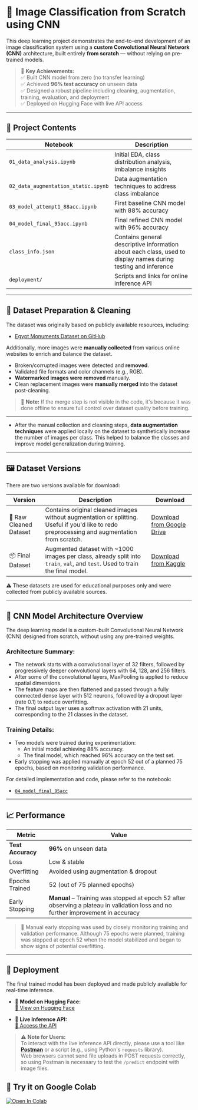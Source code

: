 # 🧠 Image Classification from Scratch using CNN

This deep learning project demonstrates the end-to-end development of an image classification system using a **custom Convolutional Neural Network (CNN)** architecture, built entirely **from scratch** — without relying on pre-trained models.

> 📌 **Key Achievements:**  
> ✅ Built CNN model from zero (no transfer learning)  
> ✅ Achieved **96% test accuracy** on unseen data  
> ✅ Designed a robust pipeline including cleaning, augmentation, training, evaluation, and deployment  
> ✅ Deployed on Hugging Face with live API access

---

## 📁 Project Contents

| Notebook                | Description                                              |
|-------------------------|----------------------------------------------------------|
| `01_data_analysis.ipynb`     | Initial EDA, class distribution analysis, imbalance insights |
| `02_data_augmentation_static.ipynb` | Data augmentation techniques to address class imbalance |
| `03_model_attempt1_88acc.ipynb`  | First baseline CNN model with 88% accuracy               |
| `04_model_final_95acc.ipynb`  | Final refined CNN model with 96% accuracy                |
| `class_info.json`| Contains general descriptive information about each class, used to display names during testing and inference |
| `deployment/`           | Scripts and links for online inference API               |

---

## 🧼 Dataset Preparation & Cleaning

The dataset was originally based on publicly available resources, including:

- [Egypt Monuments Dataset on GitHub](https://github.com/marvy-ayman/egypt-monuments-dataset)

Additionally, more images were **manually collected** from various online websites to enrich and balance the dataset.

- Broken/corrupted images were detected and **removed**.
- Validated file formats and color channels (e.g., RGB).
- **Watermarked images were removed** manually.
- Clean replacement images were **manually merged** into the dataset post-cleaning.

> 🧾 **Note:** If the merge step is not visible in the code, it's because it was done offline to ensure full control over dataset quality before training.

---

- After the manual collection and cleaning steps, **data augmentation techniques** were applied locally on the dataset to synthetically increase the number of images per class. This helped to balance the classes and improve model generalization during training.

---

## 🖼️ Dataset Versions

There are two versions available for download:

| Version | Description | Download |
|--------|-------------|----------|
| 🧹 Raw Cleaned Dataset | Contains original cleaned images without augmentation or splitting. Useful if you'd like to redo preprocessing and augmentation from scratch. | [Download from Google Drive](https://drive.google.com/drive/folders/1TedjpusALapU23Aw3k64UG2JnXnpNLMq?usp=sharing) |
| 📦 Final Dataset | Augmented dataset with ~1000 images per class, already split into `train`, `val`, and `test`. Used to train the final model. | [Download from Kaggle](https://www.kaggle.com/datasets/monaabdelrazek/finaldataset/data) |

⚠️ These datasets are used for educational purposes only and were collected from publicly available sources.

---

## 🧠 CNN Model Architecture Overview

The deep learning model is a custom-built Convolutional Neural Network (CNN) designed from scratch, without using any pre-trained weights.

### Architecture Summary:
- The network starts with a convolutional layer of 32 filters, followed by progressively deeper convolutional layers with 64, 128, and 256 filters.
- After some of the convolutional layers, MaxPooling is applied to reduce spatial dimensions.
- The feature maps are then flattened and passed through a fully connected dense layer with 512 neurons, followed by a dropout layer (rate 0.1) to reduce overfitting.
- The final output layer uses a softmax activation with 21 units, corresponding to the 21 classes in the dataset.

### Training Details:
- Two models were trained during experimentation:
  - An initial model achieving 88% accuracy.
  - The final model, which reached 96% accuracy on the test set.
- Early stopping was applied manually at epoch 52 out of a planned 75 epochs, based on monitoring validation performance.

For detailed implementation and code, please refer to the notebook:
- [`04_model_final_95acc`](https://github.com/monaabdelrazek/ancient-egypt-cnn/blob/main/notebooks/model_final_95acc.ipynb)


---

## 📈 Performance

| Metric            | Value                        |
|-------------------|------------------------------|
| **Test Accuracy** | **96%** on unseen data       |
| Loss              | Low & stable                 |
| Overfitting       | Avoided using augmentation & dropout |
| Epochs Trained    | 52 (out of 75 planned epochs) |
| Early Stopping    | **Manual** – Training was stopped at epoch 52 after observing a plateau in validation loss and no further improvement in accuracy |

> 📌 Manual early stopping was used by closely monitoring training and validation performance. Although 75 epochs were planned, training was stopped at epoch 52 when the model stabilized and began to show signs of potential overfitting.

---

## 🚀 Deployment

The final trained model has been deployed and made publicly available for real-time inference.

- 🤖 **Model on Hugging Face:**  
  [🔗 View on Hugging Face](https://huggingface.co/spaces/monaabdelrazek/AncientAura2/blob/main/brave_pharos_detection_model256.7z)

- 🧠 **Live Inference API:**  
  [🔗 Access the API](https://monaabdelrazek-AncientAura2.hf.space/predict)

> ⚠️ **Note for Users:**  
> To interact with the live inference API directly, please use a tool like **[Postman](https://www.postman.com/)** or a script (e.g., using Python's `requests` library).  
> Web browsers cannot send file uploads in POST requests correctly, so using Postman is necessary to test the `/predict` endpoint with image files.


## 🚀 Try it on Google Colab

[![Open In Colab](https://colab.research.google.com/assets/colab-badge.svg)](https://colab.research.google.com/github/monaabdelrazek/ancient-egypt-cnn/blob/main/example_request.ipynb)
